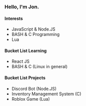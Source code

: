 ### Hello, I'm Jon.
#### Interests
- JavaScript & Node.JS
- BASH & C Programming
- Lua
#### Bucket List Learning
- React JS
- BASH & C (Linux in general)
#### Bucket List Projects
- Discord Bot (Node.JS)
- Inventory Management System (C)
- Roblox Game (Lua)

<!---
lejoobie/lejoobie is a ✨ special ✨ repository because its `README.md` (this file) appears on your GitHub profile.
You can click the Preview link to take a look at your changes.
--->
